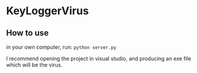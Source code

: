 # KeyLoggerVirus
## How to use

in your own computer, run:
`python server.py`

I recommend opening the project in visual studio, and producing an exe file which will be the virus.
